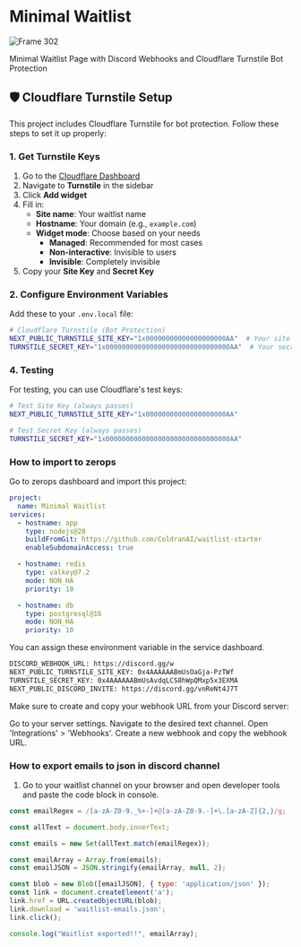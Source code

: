 # Minimal Waitlist
![Frame 302](https://github.com/user-attachments/assets/647a0084-362c-4e55-a677-f78d5722eab5)

Minimal Waitlist Page with Discord Webhooks and Cloudflare Turnstile Bot Protection

## 🛡️ Cloudflare Turnstile Setup

This project includes Cloudflare Turnstile for bot protection. Follow these steps to set it up properly:

### 1. Get Turnstile Keys

1. Go to the [Cloudflare Dashboard](https://dash.cloudflare.com/)
2. Navigate to **Turnstile** in the sidebar
3. Click **Add widget**
4. Fill in:
   - **Site name**: Your waitlist name
   - **Hostname**: Your domain (e.g., `example.com`)
   - **Widget mode**: Choose based on your needs
     - **Managed**: Recommended for most cases
     - **Non-interactive**: Invisible to users
     - **Invisible**: Completely invisible
5. Copy your **Site Key** and **Secret Key**

### 2. Configure Environment Variables

Add these to your `.env.local` file:

```bash
# Cloudflare Turnstile (Bot Protection)
NEXT_PUBLIC_TURNSTILE_SITE_KEY="1x00000000000000000000AA"  # Your site key (public)
TURNSTILE_SECRET_KEY="1x0000000000000000000000000000000AA"  # Your secret key (private)
```

### 4. Testing

For testing, you can use Cloudflare's test keys:

```bash
# Test Site Key (always passes)
NEXT_PUBLIC_TURNSTILE_SITE_KEY="1x00000000000000000000AA"

# Test Secret Key (always passes)  
TURNSTILE_SECRET_KEY="1x0000000000000000000000000000000AA"
```

### How to import to zerops
Go to zerops dashboard and import this project:

```yml
project:
  name: Minimal Waitlist
services:
  - hostname: app
    type: nodejs@20
    buildFromGit: https://github.com/ColdranAI/waitlist-starter
    enableSubdomainAccess: true

  - hostname: redis
    type: valkey@7.2
    mode: NON_HA
    priority: 10

  - hostname: db
    type: postgresql@16
    mode: NON_HA
    priority: 10
```

You can assign these environment variable in the service dashboard.

```bash
DISCORD_WEBHOOK_URL: https://discord.gg/w
NEXT_PUBLIC_TURNSTILE_SITE_KEY: 0x4AAAAAABmUsOaGja-PzTWf
TURNSTILE_SECRET_KEY: 0x4AAAAAABmUsAvdqLCS8hWpQMxp5x3EXMA
NEXT_PUBLIC_DISCORD_INVITE: https://discord.gg/vnReNt4J7T
```

Make sure to create and copy your webhook URL from your Discord server:

Go to your server settings.
Navigate to the desired text channel.
Open 'Integrations' > 'Webhooks'.
Create a new webhook and copy the webhook URL.

### How to export emails to json in discord channel

1. Go to your waitlist channel on your browser and open developer tools and paste the code block in console.
   
```javascript
const emailRegex = /[a-zA-Z0-9._%+-]+@[a-zA-Z0-9.-]+\.[a-zA-Z]{2,}/g;

const allText = document.body.innerText;

const emails = new Set(allText.match(emailRegex));

const emailArray = Array.from(emails);
const emailJSON = JSON.stringify(emailArray, null, 2);

const blob = new Blob([emailJSON], { type: 'application/json' });
const link = document.createElement('a');
link.href = URL.createObjectURL(blob);
link.download = 'waitlist-emails.json';
link.click();

console.log("Waitlist exported!!", emailArray);

```
